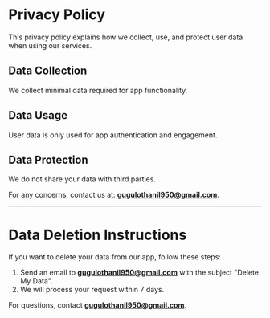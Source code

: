 # Privacy Policy

This privacy policy explains how we collect, use, and protect user data when using our services.

## Data Collection
We collect minimal data required for app functionality.

## Data Usage
User data is only used for app authentication and engagement.

## Data Protection
We do not share your data with third parties.

For any concerns, contact us at: **gugulothanil950@gmail.com**.

---

# Data Deletion Instructions

If you want to delete your data from our app, follow these steps:

1. Send an email to **gugulothanil950@gmail.com** with the subject "Delete My Data".
2. We will process your request within 7 days.

For questions, contact **gugulothanil950@gmail.com**.

